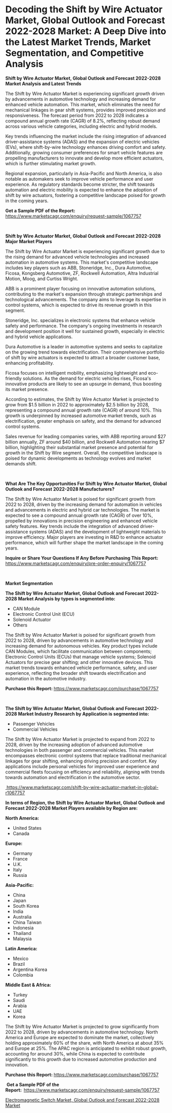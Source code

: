 <p><h1>Decoding the Shift by Wire Actuator Market, Global Outlook and Forecast 2022-2028 Market: A Deep Dive into the Latest Market Trends, Market Segmentation, and Competitive Analysis</h1></p><p><strong>Shift by Wire Actuator Market, Global Outlook and Forecast 2022-2028 Market Analysis and Latest Trends</strong></p>
<p><p>The Shift by Wire Actuator Market is experiencing significant growth driven by advancements in automotive technology and increasing demand for enhanced vehicle automation. This market, which eliminates the need for mechanical linkages in gear shift systems, provides improved precision and responsiveness. The forecast period from 2022 to 2028 indicates a compound annual growth rate (CAGR) of 8.2%, reflecting robust demand across various vehicle categories, including electric and hybrid models.</p><p>Key trends influencing the market include the rising integration of advanced driver-assistance systems (ADAS) and the expansion of electric vehicles (EVs), where shift-by-wire technology enhances driving comfort and safety. Additionally, growing consumer preferences for smart vehicle features are propelling manufacturers to innovate and develop more efficient actuators, which is further stimulating market growth.</p><p>Regional expansion, particularly in Asia-Pacific and North America, is also notable as automakers seek to improve vehicle performance and user experience. As regulatory standards become stricter, the shift towards automation and electric mobility is expected to enhance the adoption of shift by wire actuators, fostering a competitive landscape poised for growth in the coming years.</p></p>
<p><strong>Get a Sample PDF of the Report:&nbsp;</strong> <a href="https://www.marketscagr.com/enquiry/request-sample/1067757?utm_campaign=2476&utm_medium=2&utm_source=Github&utm_content=ia&utm_term=21032025&utm_id=shift-by-wire-actuator-market-global-outlook-and-forecast-2022-2028">https://www.marketscagr.com/enquiry/request-sample/1067757</a></p>
<p>&nbsp;</p>
<p><strong>Shift by Wire Actuator Market, Global Outlook and Forecast 2022-2028 Major Market Players</strong></p>
<p><p>The Shift by Wire Actuator Market is experiencing significant growth due to the rising demand for advanced vehicle technologies and increased automation in automotive systems. This market's competitive landscape includes key players such as ABB, Stoneridge, Inc., Dura Automotive, Ficosa, Kongsberg Automotive, ZF, Rockwell Automation, Altra Industrial Motion, Moog, and Curtiss Wright.</p><p>ABB is a prominent player focusing on innovative automation solutions, contributing to the market's expansion through strategic partnerships and technological advancements. The company aims to leverage its expertise in control systems, which is expected to drive its revenue growth in this segment.</p><p>Stoneridge, Inc. specializes in electronic systems that enhance vehicle safety and performance. The company's ongoing investments in research and development position it well for sustained growth, especially in electric and hybrid vehicle applications.</p><p>Dura Automotive is a leader in automotive systems and seeks to capitalize on the growing trend towards electrification. Their comprehensive portfolio of shift by wire actuators is expected to attract a broader customer base, enhancing profitability.</p><p>Ficosa focuses on intelligent mobility, emphasizing lightweight and eco-friendly solutions. As the demand for electric vehicles rises, Ficosa's innovative products are likely to see an upsurge in demand, thus boosting its market presence.</p><p>According to estimates, the Shift by Wire Actuator Market is projected to grow from $1.5 billion in 2022 to approximately $2.5 billion by 2028, representing a compound annual growth rate (CAGR) of around 10%. This growth is underpinned by increased automotive market trends, such as electrification, greater emphasis on safety, and the demand for advanced control systems.</p><p>Sales revenue for leading companies varies, with ABB reporting around $27 billion annually, ZF around $40 billion, and Rockwell Automation nearing $7 billion, highlighting their substantial market presence and potential for growth in the Shift by Wire segment. Overall, the competitive landscape is poised for dynamic developments as technology evolves and market demands shift.</p></p>
<p>&nbsp;</p>
<p><strong>What Are The Key Opportunities For Shift by Wire Actuator Market, Global Outlook and Forecast 2022-2028 Manufacturers?</strong></p>
<p><p>The Shift by Wire Actuator Market is poised for significant growth from 2022 to 2028, driven by the increasing demand for automation in vehicles and advancements in electric and hybrid car technologies. The market is expected to see a compound annual growth rate (CAGR) of over 10%, propelled by innovations in precision engineering and enhanced vehicle safety features. Key trends include the integration of advanced driver-assistance systems (ADAS) and the development of lightweight materials to improve efficiency. Major players are investing in R&D to enhance actuator performance, which will further shape the market landscape in the coming years.</p></p>
<p><strong>Inquire or Share Your Questions If Any Before Purchasing This Report:</strong> <a href="https://www.marketscagr.com/enquiry/pre-order-enquiry/1067757?utm_campaign=2476&utm_medium=2&utm_source=Github&utm_content=ia&utm_term=21032025&utm_id=shift-by-wire-actuator-market-global-outlook-and-forecast-2022-2028">https://www.marketscagr.com/enquiry/pre-order-enquiry/1067757</a></p>
<p>&nbsp;</p>
<p><strong>Market Segmentation</strong></p>
<p><strong>The Shift by Wire Actuator Market, Global Outlook and Forecast 2022-2028 Market Analysis by types is segmented into:</strong></p>
<p><ul><li>CAN Module</li><li>Electronic Control Unit (ECU)</li><li>Solenoid Actuator</li><li>Others</li></ul></p>
<p><p>The Shift by Wire Actuator Market is poised for significant growth from 2022 to 2028, driven by advancements in automotive technology and increasing demand for autonomous vehicles. Key product types include CAN Modules, which facilitate communication between components; Electronic Control Units (ECUs) that manage vehicle systems; Solenoid Actuators for precise gear shifting; and other innovative devices. This market trends towards enhanced vehicle performance, safety, and user experience, reflecting the broader shift towards electrification and automation in the automotive industry.</p></p>
<p><strong>Purchase this Report:&nbsp;</strong><a href="https://www.marketscagr.com/purchase/1067757?utm_campaign=2476&utm_medium=2&utm_source=Github&utm_content=ia&utm_term=21032025&utm_id=shift-by-wire-actuator-market-global-outlook-and-forecast-2022-2028">https://www.marketscagr.com/purchase/1067757</a></p>
<p>&nbsp;</p>
<p><strong>The Shift by Wire Actuator Market, Global Outlook and Forecast 2022-2028 Market Industry Research by Application is segmented into:</strong></p>
<p><ul><li>Passenger Vehicles</li><li>Commercial Vehicles</li></ul></p>
<p><p>The Shift by Wire Actuator Market is projected to expand from 2022 to 2028, driven by the increasing adoption of advanced automotive technologies in both passenger and commercial vehicles. This market encompasses electronic control systems that replace traditional mechanical linkages for gear shifting, enhancing driving precision and comfort. Key applications include personal vehicles for improved user experience and commercial fleets focusing on efficiency and reliability, aligning with trends towards automation and electrification in the automotive sector.</p></p>
<p><a href="https://www.marketscagr.com/shift-by-wire-actuator-market-in-global-r1067757?utm_campaign=2476&utm_medium=2&utm_source=Github&utm_content=ia&utm_term=21032025&utm_id=shift-by-wire-actuator-market-global-outlook-and-forecast-2022-2028">&nbsp;https://www.marketscagr.com/shift-by-wire-actuator-market-in-global-r1067757</a></p>
<p><strong>In terms of Region, the Shift by Wire Actuator Market, Global Outlook and Forecast 2022-2028 Market Players available by Region are:</strong></p>
<p>
    <p> <strong> North America: </strong>
        <ul>
            <li>United States</li>
            <li>Canada</li>
        </ul>
        </p> 
    <p> <strong> Europe: </strong>
        <ul>
            <li>Germany</li>
            <li>France</li>
            <li>U.K.</li>
            <li>Italy</li>
            <li>Russia</li>
        </ul>
        </p> 
    <p> <strong> Asia-Pacific: </strong>
        <ul>
            <li>China</li>
            <li>Japan</li>
            <li>South Korea</li>
            <li>India</li>
            <li>Australia</li>
            <li>China Taiwan</li>
            <li>Indonesia</li>
            <li>Thailand</li>
            <li>Malaysia</li>
        </ul>
        </p> 
    <p> <strong> Latin America: </strong>
        <ul>
            <li>Mexico</li>
            <li>Brazil</li>
            <li>Argentina Korea</li>
            <li>Colombia</li>
        </ul>
        </p> 
    <p> <strong> Middle East & Africa: </strong>
        <ul>
            <li>Turkey</li>
            <li>Saudi</li>
            <li>Arabia</li>
            <li>UAE</li>
            <li>Korea</li>
        </ul>
    </p>
    </p>
<p><p>The Shift by Wire Actuator Market is projected to grow significantly from 2022 to 2028, driven by advancements in automotive technology. North America and Europe are expected to dominate the market, collectively holding approximately 60% of the share, with North America at about 35% and Europe at 25%. The APAC region is anticipated to exhibit robust growth, accounting for around 30%, while China is expected to contribute significantly to this growth due to increased automotive production and innovation.</p></p>
<p><strong>Purchase this Report: </strong><a href="https://www.marketscagr.com/purchase/1067757?utm_campaign=2476&utm_medium=2&utm_source=Github&utm_content=ia&utm_term=21032025&utm_id=shift-by-wire-actuator-market-global-outlook-and-forecast-2022-2028">https://www.marketscagr.com/purchase/1067757</a></p>
<p>&nbsp;<strong>Get a Sample PDF of the Report:&nbsp;&nbsp;</strong><a href="https://www.marketscagr.com/enquiry/request-sample/1067757?utm_campaign=2476&utm_medium=2&utm_source=Github&utm_content=ia&utm_term=21032025&utm_id=shift-by-wire-actuator-market-global-outlook-and-forecast-2022-2028">https://www.marketscagr.com/enquiry/request-sample/1067757</a></p>
<p><strong></strong></p>
<p><p><a href="https://github.com/pimanoruman/Market-Research-Report-List-1/blob/main/electromagnetic-switch-market-global-outlook-and-forecast-2022-2028-market.md?utm_campaign=2476&utm_medium=2&utm_source=Github&utm_content=ia&utm_term=21032025&utm_id=shift-by-wire-actuator-market-global-outlook-and-forecast-2022-2028">Electromagnetic Switch Market, Global Outlook and Forecast 2022-2028 Market</a></p></p>